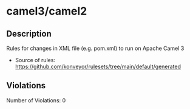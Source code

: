 # camel3/camel2
## Description
Rules for changes in XML file (e.g. pom.xml) to run on Apache Camel 3
* Source of rules: https://github.com/konveyor/rulesets/tree/main/default/generated
## Violations
Number of Violations: 0
